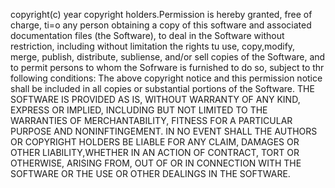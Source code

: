 copyright(c) year copyright holders.Permission is hereby granted, free of charge, ti=o any person obtaining a copy of this software and associated documentation files (the Software), to deal in the Software without restriction, including without limitation the rights tu use, copy,modify, merge, publish, distribute, subliense, and/or sell copies of the Software, and to permit persons to whom the Sofrware is furnished to do so, subject to thr following conditions: The above copyright notice and this permission notice shall be included in all copies or substantial portions of the Software. THE SOFTWARE IS PROVIDED AS IS, WITHOUT WARRANTY OF ANY KIND, EXPRESS OR IMPLIED, INCLUDING BUT NOT LIMITED TO THE WARRANTIES OF MERCHANTABILITY, FITNESS FOR A PARTICULAR PURPOSE AND NONINFTINGEMENT. IN NO EVENT SHALL THE AUTHORS OR COPYRIGHT HOLDERS BE LIABLE FOR ANY CLAIM, DAMAGES OR OTHER LIABILITY,WHETHER IN AN ACTION OF CONTRACT, TORT OR OTHERWISE, ARISING FROM, OUT OF OR IN CONNECTION WITH THE SOFTWARE OR THE USE OR OTHER DEALINGS IN THE SOFTWARE.
